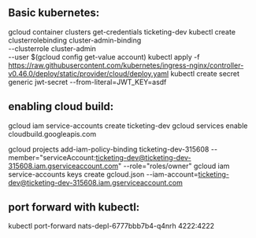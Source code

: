 Basic kubernetes:
-------------------
gcloud container clusters get-credentials ticketing-dev
kubectl create clusterrolebinding cluster-admin-binding \
  --clusterrole cluster-admin \
  --user $(gcloud config get-value account)
  kubectl apply -f https://raw.githubusercontent.com/kubernetes/ingress-nginx/controller-v0.46.0/deploy/static/provider/cloud/deploy.yaml 
kubectl create secret generic jwt-secret --from-literal=JWT_KEY=asdf

enabling cloud build:
---------------------
gcloud iam service-accounts create ticketing-dev
gcloud services enable cloudbuild.googleapis.com

gcloud projects add-iam-policy-binding ticketing-dev-315608 --member="serviceAccount:ticketing-dev@ticketing-dev-315608.iam.gserviceaccount.com" --role="roles/owner"
gcloud iam service-accounts keys create gcloud.json --iam-account=ticketing-dev@ticketing-dev-315608.iam.gserviceaccount.com

port forward with kubectl:
----------------------------
kubectl port-forward nats-depl-6777bbb7b4-q4nrh  4222:4222
